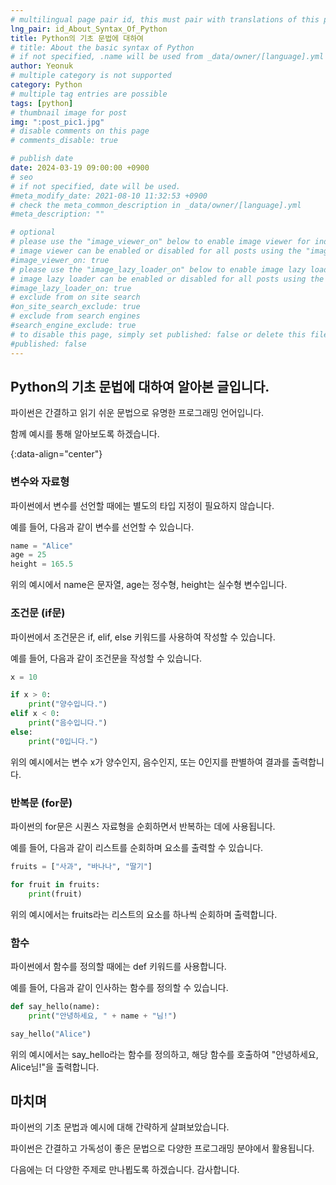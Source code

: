 ```yaml
---
# multilingual page pair id, this must pair with translations of this page. (This name must be unique)
lng_pair: id_About_Syntax_Of_Python
title: Python의 기초 문법에 대하여
# title: About the basic syntax of Python
# if not specified, .name will be used from _data/owner/[language].yml
author: Yeonuk
# multiple category is not supported
category: Python
# multiple tag entries are possible
tags: [python]
# thumbnail image for post
img: ":post_pic1.jpg"
# disable comments on this page
# comments_disable: true

# publish date
date: 2024-03-19 09:00:00 +0900
# seo
# if not specified, date will be used.
#meta_modify_date: 2021-08-10 11:32:53 +0900
# check the meta_common_description in _data/owner/[language].yml
#meta_description: ""

# optional
# please use the "image_viewer_on" below to enable image viewer for individual pages or posts (_posts/ or [language]/_posts folders).
# image viewer can be enabled or disabled for all posts using the "image_viewer_posts: true" setting in _data/conf/main.yml.
#image_viewer_on: true
# please use the "image_lazy_loader_on" below to enable image lazy loader for individual pages or posts (_posts/ or [language]/_posts folders).
# image lazy loader can be enabled or disabled for all posts using the "image_lazy_loader_posts: true" setting in _data/conf/main.yml.
#image_lazy_loader_on: true
# exclude from on site search
#on_site_search_exclude: true
# exclude from search engines
#search_engine_exclude: true
# to disable this page, simply set published: false or delete this file
#published: false
---
```


<!-- outline-start -->

## Python의 기초 문법에 대하여 알아본 글입니다.

파이썬은 간결하고 읽기 쉬운 문법으로 유명한 프로그래밍 언어입니다.

함께 예시를 통해 알아보도록 하겠습니다.

{:data-align="center"}

<!-- outline-end -->

### 변수와 자료형

파이썬에서 변수를 선언할 때에는 별도의 타입 지정이 필요하지 않습니다.

예를 들어, 다음과 같이 변수를 선언할 수 있습니다.

```python
name = "Alice"
age = 25
height = 165.5
```

위의 예시에서 name은 문자열, age는 정수형, height는 실수형 변수입니다.

### 조건문 (if문)

파이썬에서 조건문은 if, elif, else 키워드를 사용하여 작성할 수 있습니다.

예를 들어, 다음과 같이 조건문을 작성할 수 있습니다.

```python
x = 10

if x > 0:
    print("양수입니다.")
elif x < 0:
    print("음수입니다.")
else:
    print("0입니다.")
```

위의 예시에서는 변수 x가 양수인지, 음수인지, 또는 0인지를 판별하여 결과를 출력합니다.

### 반복문 (for문)

파이썬의 for문은 시퀀스 자료형을 순회하면서 반복하는 데에 사용됩니다.

예를 들어, 다음과 같이 리스트를 순회하며 요소를 출력할 수 있습니다.

```python
fruits = ["사과", "바나나", "딸기"]

for fruit in fruits:
    print(fruit)
```

위의 예시에서는 fruits라는 리스트의 요소를 하나씩 순회하며 출력합니다.

### 함수

파이썬에서 함수를 정의할 때에는 def 키워드를 사용합니다.

예를 들어, 다음과 같이 인사하는 함수를 정의할 수 있습니다.

```python
def say_hello(name):
    print("안녕하세요, " + name + "님!")

say_hello("Alice")
```

위의 예시에서는 say_hello라는 함수를 정의하고, 해당 함수를 호출하여 "안녕하세요, Alice님!"을 출력합니다.

## 마치며

파이썬의 기초 문법과 예시에 대해 간략하게 살펴보았습니다.

파이썬은 간결하고 가독성이 좋은 문법으로 다양한 프로그래밍 분야에서 활용됩니다.

다음에는 더 다양한 주제로 만나뵙도록 하겠습니다. 감사합니다.
